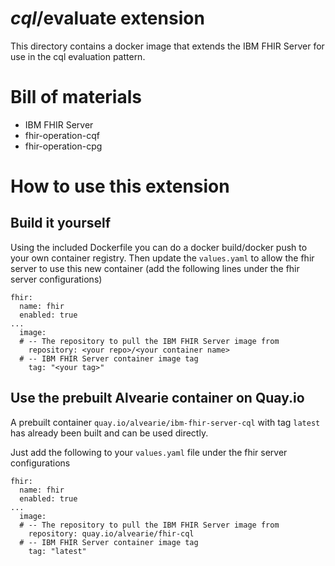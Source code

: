 # $cql/$evaluate extension

This directory contains a docker image that extends the IBM FHIR Server for use in the cql evaluation pattern.

# Bill of materials

* IBM FHIR Server
* fhir-operation-cqf
* fhir-operation-cpg

# How to use this extension

## Build it yourself

Using the included Dockerfile you can do a docker build/docker push to your own container registry.  Then update the `values.yaml` to allow the fhir server to use this new container (add the following lines under the fhir server configurations)

```
fhir:
  name: fhir
  enabled: true
...
  image:
  # -- The repository to pull the IBM FHIR Server image from
    repository: <your repo>/<your container name>
  # -- IBM FHIR Server container image tag
    tag: "<your tag>"
```

## Use the prebuilt Alvearie container on Quay.io

A prebuilt container `quay.io/alvearie/ibm-fhir-server-cql` with tag `latest` has already been built and can be used directly.

Just add the following to your `values.yaml` file under the fhir server configurations

```
fhir:
  name: fhir
  enabled: true
...
  image:
  # -- The repository to pull the IBM FHIR Server image from
    repository: quay.io/alvearie/fhir-cql
  # -- IBM FHIR Server container image tag
    tag: "latest"
```
